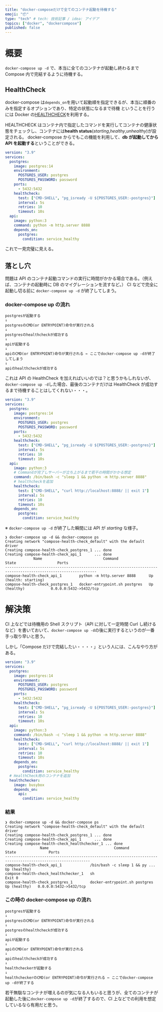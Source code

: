 ```yaml
---
title: "docker-composeだけで全てのコンテナ起動を待機する"
emoji: "📦"
type: "tech" # tech: 技術記事 / idea: アイデア
topics: ["docker", "dockercompose"]
published: false
---
```


# 概要

`docker-compose up -d` で、本当に全てのコンテナが起動し終わるまで Compose 内で完結するように待機する。

## HealthCheck

docker-compose は`depends_on`を用いて起動順を指定できるが、本当に順番のみを指定するオプションであり、特定の状態になるまで待機 ということを行うには Docker の[HEALTHCHECK](https://docs.docker.com/engine/reference/builder/#healthcheck)を利用する。

HEALTHCHECK はコンテナ内で指定したコマンドを実行してコンテナの健康状態をチェックし、コンテナには**health status**(_starting_,_healthy_,_unhealthy_)が設定される。
docker-compose からでもこの機能を利用して、**db が起動してから API を起動する**ということができる。

```yaml
version: "3.9"
services:
  postgres:
    image: postgres:14
    environment:
      POSTGRES_USER: postgres
      POSTGRES_PASSWORD: password
    ports:
      - 5432:5432
    healthcheck:
      test: ["CMD-SHELL", "pg_isready -U ${POSTGRES_USER:-postgres}"]
      interval: 5s
      retries: 10
      timeout: 10s
  api:
    image: python:3
    command: python -m http.server 8888
    depends_on:
      postgres:
        condition: service_healthy
```

これで一見完璧に見える。

## 落とし穴

問題は API のコンテナ起動コマンドの実行に時間がかかる場合である。（例えば、コンテナの起動時に DB のマイグレーションを流すなど。）
CI などで完全に起動し切る前に `docker-compose up -d` が終了してしまう。

### docker-compose up の流れ

```
postgresが起動する
↓
postgresのCMD(or ENTRYPOINT)命令が実行される
↓
postgresのhealthcheckが成功する
↓
apiが起動する
↓
apiのCMD(or ENTRYPOINT)命令が実行される ← ここでdocker-compose up -dが終了してしまう
↓
apiのhealthcheckが成功する
```

これは API の HealthCheck を加えればいいのでは？と思うかもしれないが、`docker-compose up -d`した場合、最後のコンテナだけは HealthCheck が成功するまで待機することはしてくれない・・・。

```yaml
version: "3.9"
services:
  postgres:
    image: postgres:14
    environment:
      POSTGRES_USER: postgres
      POSTGRES_PASSWORD: password
    ports:
      - 5432:5432
    healthcheck:
      test: ["CMD-SHELL", "pg_isready -U ${POSTGRES_USER:-postgres}"]
      interval: 5s
      retries: 10
      timeout: 10s
  api:
    image: python:3
    # Commandが完了しサーバーが立ち上がるまで若干の時間がかかる想定
    command: /bin/bash -c "sleep 1 && python -m http.server 8888"
    # healthcheckを追加
    healthcheck:
      test: ["CMD-SHELL", "curl http://localhost:8888/ || exit 1"]
      interval: 5s
      retries: 10
      timeout: 10s
    depends_on:
      postgres:
        condition: service_healthy
```

※ `docker-compose up -d` が終了した瞬間には API が _starting_ な様子。

```shell
❯ docker-compose up -d && docker-compose ps
Creating network "compose-health-check_default" with the default driver
Creating compose-health-check_postgres_1 ... done
Creating compose-health-check_api_1      ... done
             Name                            Command                      State                   Ports
----------------------------------------------------------------------------------------------------------------
compose-health-check_api_1        python -m http.server 8888      Up (health: starting)
compose-health-check_postgres_1   docker-entrypoint.sh postgres   Up (healthy)            0.0.0.0:5432->5432/tcp
```

# 解決策

CI 上などでは待機用の Shell スクリプト（API に対して一定時間 Curl し続けるなど）を書いておいて、`docker-compose up -d`の後に実行するというのが一番手っ取り早いと思う。

しかし「Compose だけで完結したい・・・・」という人には、こんなやり方がある。

```yaml
version: "3.9"
services:
  postgres:
    image: postgres:14
    environment:
      POSTGRES_USER: postgres
      POSTGRES_PASSWORD: password
    ports:
      - 5432:5432
    healthcheck:
      test: ["CMD-SHELL", "pg_isready -U ${POSTGRES_USER:-postgres}"]
      interval: 5s
      retries: 10
      timeout: 10s
  api:
    image: python:3
    command: /bin/bash -c "sleep 1 && python -m http.server 8888"
    healthcheck:
      test: ["CMD-SHELL", "curl http://localhost:8888/ || exit 1"]
      interval: 5s
      retries: 10
      timeout: 10s
    depends_on:
      postgres:
        condition: service_healthy
  # HealthCheck用のコンテナを追加
  healthchecker:
    image: busybox
    depends_on:
      api:
        condition: service_healthy
```

### 結果

```shell
❯ docker-compose up -d && docker-compose ps
Creating network "compose-health-check_default" with the default driver
Creating compose-health-check_postgres_1 ... done
Creating compose-health-check_api_1      ... done
Creating compose-health-check_healthchecker_1 ... done
                Name                              Command                  State               Ports
-------------------------------------------------------------------------------------------------------------
compose-health-check_api_1             /bin/bash -c sleep 1 && py ...   Up (healthy)
compose-health-check_healthchecker_1   sh                               Exit 0
compose-health-check_postgres_1        docker-entrypoint.sh postgres    Up (healthy)   0.0.0.0:5432->5432/tcp
```

### この時の docker-compose up の流れ

```
postgresが起動する
↓
postgresのCMD(or ENTRYPOINT)命令が実行される
↓
postgresのhealthcheckが成功する
↓
apiが起動する
↓
apiのCMD(or ENTRYPOINT)命令が実行される
↓
apiのhealthcheckが成功する
↓
healthcheckerが起動する
↓
healthcheckerのCMD(or ENTRYPOINT)命令が実行される ← ここでdocker-compose up -dが終了する
```

若干無駄なコンテナが増えるのが気になる人もいると思うが、全てのコンテナが起動した後に`docker-compose up -d`が終了するので、CI 上などでの利用を想定しているなら有用だと思う。
